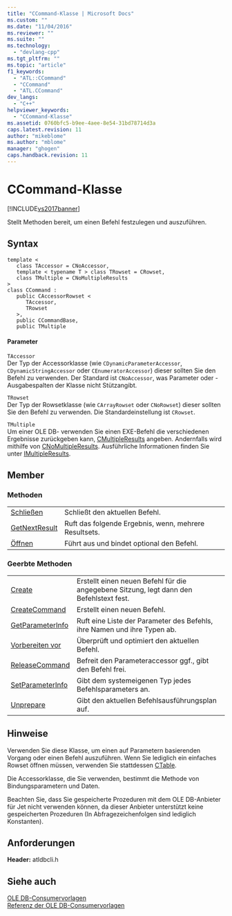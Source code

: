 ```yaml
---
title: "CCommand-Klasse | Microsoft Docs"
ms.custom: ""
ms.date: "11/04/2016"
ms.reviewer: ""
ms.suite: ""
ms.technology: 
  - "devlang-cpp"
ms.tgt_pltfrm: ""
ms.topic: "article"
f1_keywords: 
  - "ATL::CCommand"
  - "CCommand"
  - "ATL.CCommand"
dev_langs: 
  - "C++"
helpviewer_keywords: 
  - "CCommand-Klasse"
ms.assetid: 0760bfc5-b9ee-4aee-8e54-31bd78714d3a
caps.latest.revision: 11
author: "mikeblome"
ms.author: "mblome"
manager: "ghogen"
caps.handback.revision: 11
---
```

# CCommand-Klasse
[!INCLUDE[vs2017banner](../../assembler/inline/includes/vs2017banner.md)]

Stellt Methoden bereit, um einen Befehl festzulegen und auszuführen.  
  
## Syntax  
  
```  
template <  
   class TAccessor = CNoAccessor,  
   template < typename T > class TRowset = CRowset,  
   class TMultiple = CNoMultipleResults   
>  
class CCommand :   
   public CAccessorRowset <  
      TAccessor,   
      TRowset   
   >,  
   public CCommandBase,  
   public TMultiple  
```  
  
#### Parameter  
 `TAccessor`  
 Der Typ der Accessorklasse \(wie `CDynamicParameterAccessor`, `CDynamicStringAccessor` oder `CEnumeratorAccessor`\) dieser sollten Sie den Befehl zu verwenden.  Der Standard ist `CNoAccessor`, was Parameter oder \-Ausgabespalten der Klasse nicht Stützangibt.  
  
 `TRowset`  
 Der Typ der Rowsetklasse \(wie `CArrayRowset` oder `CNoRowset`\) dieser sollten Sie den Befehl zu verwenden.  Die Standardeinstellung ist `CRowset`.  
  
 `TMultiple`  
 Um einer OLE DB\- verwenden Sie einen EXE\-Befehl die verschiedenen Ergebnisse zurückgeben kann, [CMultipleResults](../../data/oledb/cmultipleresults-class.md) angeben.  Andernfalls wird mithilfe von [CNoMultipleResults](../../data/oledb/cnomultipleresults-class.md).  Ausführliche Informationen finden Sie unter [IMultipleResults](https://msdn.microsoft.com/en-us/library/ms721289.aspx).  
  
## Member  
  
### Methoden  
  
|||  
|-|-|  
|[Schließen](../../data/oledb/ccommand-close.md)|Schließt den aktuellen Befehl.|  
|[GetNextResult](../../data/oledb/ccommand-getnextresult.md)|Ruft das folgende Ergebnis, wenn, mehrere Resultsets.|  
|[Öffnen](../../data/oledb/ccommand-open.md)|Führt aus und bindet optional den Befehl.|  
  
### Geerbte Methoden  
  
|||  
|-|-|  
|[Create](../../data/oledb/ccommand-create.md)|Erstellt einen neuen Befehl für die angegebene Sitzung, legt dann den Befehlstext fest.|  
|[CreateCommand](../../data/oledb/ccommand-createcommand.md)|Erstellt einen neuen Befehl.|  
|[GetParameterInfo](../../data/oledb/ccommand-getparameterinfo.md)|Ruft eine Liste der Parameter des Befehls, ihre Namen und ihre Typen ab.|  
|[Vorbereiten vor](../../data/oledb/ccommand-prepare.md)|Überprüft und optimiert den aktuellen Befehl.|  
|[ReleaseCommand](../../data/oledb/ccommand-releasecommand.md)|Befreit den Parameteraccessor ggf., gibt den Befehl frei.|  
|[SetParameterInfo](../../data/oledb/ccommand-setparameterinfo.md)|Gibt dem systemeigenen Typ jedes Befehlsparameters an.|  
|[Unprepare](../../data/oledb/ccommand-unprepare.md)|Gibt den aktuellen Befehlsausführungsplan auf.|  
  
## Hinweise  
 Verwenden Sie diese Klasse, um einen auf Parametern basierenden Vorgang oder einen Befehl auszuführen.  Wenn Sie lediglich ein einfaches Rowset öffnen müssen, verwenden Sie stattdessen [CTable](../../data/oledb/ctable-class.md).  
  
 Die Accessorklasse, die Sie verwenden, bestimmt die Methode von Bindungsparametern und Daten.  
  
 Beachten Sie, dass Sie gespeicherte Prozeduren mit dem OLE DB\-Anbieter für Jet nicht verwenden können, da dieser Anbieter unterstützt keine gespeicherten Prozeduren \(In Abfragezeichenfolgen sind lediglich Konstanten\).  
  
## Anforderungen  
 **Header:**  atldbcli.h  
  
## Siehe auch  
 [OLE DB\-Consumervorlagen](../../data/oledb/ole-db-consumer-templates-cpp.md)   
 [Referenz der OLE DB\-Consumervorlagen](../../data/oledb/ole-db-consumer-templates-reference.md)